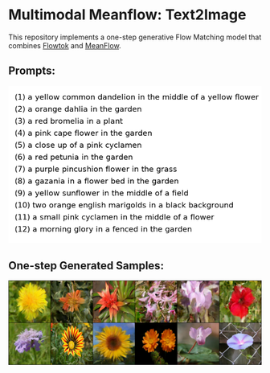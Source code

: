 # Multimodal Meanflow: Text2Image

This repository implements a one-step generative Flow Matching model that combines [Flowtok](https://arxiv.org/pdf/2503.10772) and [MeanFlow](https://arxiv.org/abs/2505.13447).

## Prompts:
![captions](captions.png)
## One-step Generated Samples:
![Samples](Samples.png)

